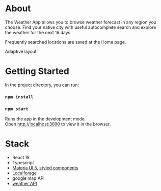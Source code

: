 # About
The Weather App allows you to browse weather forecast in any region you choose. Find your native city with useful autocomplete search and explore the weather for the next 16 days.

Frequently searched locations are saved at the Home page.

Adaptive layout
  
# Getting Started

In the project directory, you can run:

### `npm install`
### `npm start`

Runs the app in the development mode.\
Open [http://localhost:3000](http://localhost:3000) to view it in the browser.

# Stack
- React 18
- Typescript
- [Materia UI 5](https://mui.com/), [styled components](https://styled-components.com/)
- [Localforage](https://github.com/localForage/localForage)
- google map API
- [weather API](https://www.weatherbit.io/)